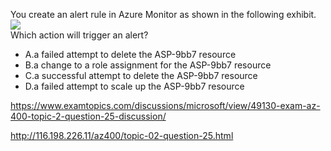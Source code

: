 You create an alert rule in Azure Monitor as shown in the following exhibit.<br/><img src="https://www.examtopics.com/assets/media/exam-media/04257/0007200001.jpg" class="in-exam-image"/><br/>Which action will trigger an alert?<br/><ul><li class="multi-choice-item correct-hidden"><span class="multi-choice-letter" data-choice-letter="A">A.</span>a failed attempt to delete the ASP-9bb7 resource</li><li class="multi-choice-item"><span class="multi-choice-letter" data-choice-letter="B">B.</span>a change to a role assignment for the ASP-9bb7 resource</li><li class="multi-choice-item"><span class="multi-choice-letter" data-choice-letter="C">C.</span>a successful attempt to delete the ASP-9bb7 resource</li><li class="multi-choice-item"><span class="multi-choice-letter" data-choice-letter="D">D.</span>a failed attempt to scale up the ASP-9bb7 resource</li></ul><p><a href="https://www.examtopics.com/discussions/microsoft/view/49130-exam-az-400-topic-2-question-25-discussion/">https://www.examtopics.com/discussions/microsoft/view/49130-exam-az-400-topic-2-question-25-discussion/</a></p><p><a href="http://116.198.226.11/az400/topic-02-question-25.html">http://116.198.226.11/az400/topic-02-question-25.html</a></p><script src="https://giscus.app/client.js"                    data-repo="azsamples/az204"                    data-repo-id="R_kgDOMRXzDQ"                    data-category="General"                    data-category-id="DIC_kwDOMRXzDc4Cgi27"                    data-mapping="pathname"                    data-strict="0"                    data-reactions-enabled="0"                    data-emit-metadata="0"                    data-input-position="bottom"                    data-theme="preferred_color_scheme"                    data-lang="en"                    crossorigin="anonymous"                    async>                    </script>